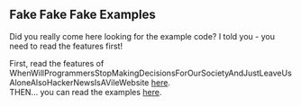## Fake Fake Fake Examples

Did you really come here looking for the example code? I told you - you need to read the features first!

First, read the features of WhenWillProgrammersStopMakingDecisionsForOurSocietyAndJustLeaveUsAloneAlsoHackerNewsIsAVileWebsite [here](https://github.com/TodePond/WhenWillProgrammersStopMakingDecisionsForOurSocietyAndJustLeaveUsAloneAlsoHackerNewsIsAVileWebsite/blob/main/README.md).<br>
THEN... you can read the examples [here](https://github.com/TodePond/WhenWillProgrammersStopMakingDecisionsForOurSocietyAndJustLeaveUsAloneAlsoHackerNewsIsAVileWebsite/blob/main/res/Examples.md).
